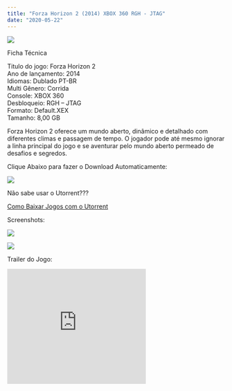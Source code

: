 ```yaml
---
title: "Forza Horizon 2 (2014) XBOX 360 RGH - JTAG"
date: "2020-05-22"
---
```


[![](https://4.bp.blogspot.com/-FljAJMEEWsw/XsfaTJA6X0I/AAAAAAAAGqo/1WkWn8GOb3oqbWw8LsZTEToir2A8aUTbgCLcBGAsYHQ/s400/forza2capa.jpg)](https://4.bp.blogspot.com/-FljAJMEEWsw/XsfaTJA6X0I/AAAAAAAAGqo/1WkWn8GOb3oqbWw8LsZTEToir2A8aUTbgCLcBGAsYHQ/s1600/forza2capa.jpg)

Ficha Técnica

Titulo do jogo: Forza Horizon 2  
Ano de lançamento: 2014  
Idiomas: Dublado PT-BR  
Multi Gênero: Corrida  
Console: XBOX 360  
Desbloqueio: RGH – JTAG   
Formato: Default.XEX  
Tamanho: 8,00 GB

Forza Horizon 2 oferece um mundo aberto, dinâmico e detalhado com diferentes climas e passagem de tempo. O jogador pode até mesmo ignorar a linha principal do jogo e se aventurar pelo mundo aberto permeado de desafios e segredos.

Clique Abaixo para fazer o Download Automaticamente:

[![](https://1.bp.blogspot.com/-ZiyKr4TPKHg/XqoHsQG1YpI/AAAAAAAAFU0/2TSF5tAU16YCRCDeI6UL7VZxWtpmWQ_cQCPcBGAYYCw/s1600/MAGNET-LINK-300x77.png)](https://zee.gl/ySHNrXnB)

Não sabe usar o Utorrent???

[Como Baixar Jogos com o Utorrent](https://ultragames-torrents.blogspot.com/2020/04/como-baixar-jogos-com-o-utorrent.html)

Screenshots:

[![](https://1.bp.blogspot.com/-NEnwZxEfvgg/Xsfa2QbzOpI/AAAAAAAAGq0/tnp-TOoDZmwL1gkNdP9klYaCGUifUuBnQCLcBGAsYHQ/s320/maxresdefault{6caa0e5ef0219ce007afa4c746f50f86dd31afbe5a3c480f6348caee85338f74}2B{6caa0e5ef0219ce007afa4c746f50f86dd31afbe5a3c480f6348caee85338f74}25284{6caa0e5ef0219ce007afa4c746f50f86dd31afbe5a3c480f6348caee85338f74}2529.jpg)](https://1.bp.blogspot.com/-NEnwZxEfvgg/Xsfa2QbzOpI/AAAAAAAAGq0/tnp-TOoDZmwL1gkNdP9klYaCGUifUuBnQCLcBGAsYHQ/s1600/maxresdefault{6caa0e5ef0219ce007afa4c746f50f86dd31afbe5a3c480f6348caee85338f74}2B{6caa0e5ef0219ce007afa4c746f50f86dd31afbe5a3c480f6348caee85338f74}25284{6caa0e5ef0219ce007afa4c746f50f86dd31afbe5a3c480f6348caee85338f74}2529.jpg)

[![](https://1.bp.blogspot.com/-DvoSqsSoczM/Xsfa2djYlQI/AAAAAAAAGqw/qBF_QCEMSFEBg0By1svc38ruhFT3kMzlACLcBGAsYHQ/s320/maxresdefault{6caa0e5ef0219ce007afa4c746f50f86dd31afbe5a3c480f6348caee85338f74}2B{6caa0e5ef0219ce007afa4c746f50f86dd31afbe5a3c480f6348caee85338f74}25285{6caa0e5ef0219ce007afa4c746f50f86dd31afbe5a3c480f6348caee85338f74}2529.jpg)](https://1.bp.blogspot.com/-DvoSqsSoczM/Xsfa2djYlQI/AAAAAAAAGqw/qBF_QCEMSFEBg0By1svc38ruhFT3kMzlACLcBGAsYHQ/s1600/maxresdefault{6caa0e5ef0219ce007afa4c746f50f86dd31afbe5a3c480f6348caee85338f74}2B{6caa0e5ef0219ce007afa4c746f50f86dd31afbe5a3c480f6348caee85338f74}25285{6caa0e5ef0219ce007afa4c746f50f86dd31afbe5a3c480f6348caee85338f74}2529.jpg)

Trailer do Jogo:

<iframe width="320" height="266" class="YOUTUBE-iframe-video" data-thumbnail-src="https://i.ytimg.com/vi/vvxyJZLb7i4/0.jpg" src="https://www.youtube.com/embed/vvxyJZLb7i4?feature=player_embedded" frameborder="0" allowfullscreen></iframe>
